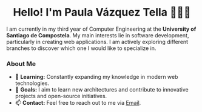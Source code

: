 <h1 align="center">Hello! I'm Paula Vázquez Tella 👋👩‍💻</h1>

I am currently in my third year of Computer Engineering at the **University of Santiago de Compostela**. My main interests lie in software development, particularly in creating web applications. I am actively exploring different branches to discover which one I would like to specialize in.

### About Me
- 🌱 **Learning:** Constantly expanding my knowledge in modern web technologies.
- 🎯 **Goals:** I aim to learn new architectures and contribute to innovative projects and open-source initiatives.
- 📫 **Contact:** Feel free to reach out to me via [Email](mailto:paulavazqueztella@example.com).

<!--
**paula-vazquez/paula-vazquez** is a ✨ _special_ ✨ repository because its `README.md` (this file) appears on your GitHub profile.

Here are some ideas to get you started:

- 🔭 I’m currently working on ...
- 🌱 I’m currently learning ...
- 👯 I’m looking to collaborate on ...
- 🤔 I’m looking for help with ...
- 💬 Ask me about ...
- 📫 How to reach me: ...
- 😄 Pronouns: ...
- ⚡ Fun fact: ...
-->
